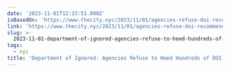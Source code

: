 ```yaml
---
date: '2023-11-01T12:33:51.000Z'
isBasedOn: 'https://www.thecity.nyc/2023/11/01/agencies-refuse-doi-recommendations/'
link: 'https://www.thecity.nyc/2023/11/01/agencies-refuse-doi-recommendations/'
slug: >-
  2023-11-01-department-of-ignored-agencies-refuse-to-heed-hundreds-of-doi-recommendati
tags:
  - nyc
title: 'Department of Ignored: Agencies Refuse to Heed Hundreds of DOI Recommendati'
---
```


